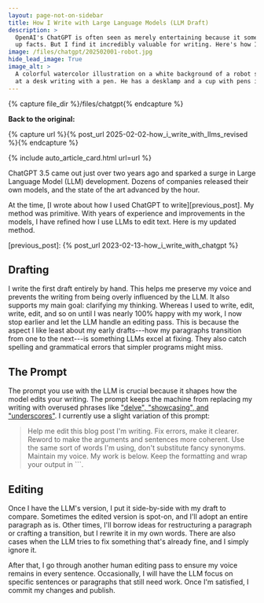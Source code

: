 ```yaml
---
layout: page-not-on-sidebar
title: How I Write with Large Language Models (LLM Draft)
description: >
  OpenAI's ChatGPT is often seen as merely entertaining because it sometimes makes
  up facts. But I find it incredibly valuable for writing. Here's how I use it.
image: /files/chatgpt/202502001-robot.jpg
hide_lead_image: True
image_alt: >
  A colorful watercolor illustration on a white background of a robot sitting
  at a desk writing with a pen. He has a desklamp and a cup with pens in it.
---
```


{% capture file_dir %}/files/chatgpt{% endcapture %}

**Back to the original:**

{% capture url %}{% post_url 2025-02-02-how_i_write_with_llms_revised %}{% endcapture %}
<div class="card-grid">
  {% include auto_article_card.html url=url %}
</div>

ChatGPT 3.5 came out just over two years ago and sparked a surge in Large
Language Model (LLM) development. Dozens of companies released their own
models, and the state of the art advanced by the hour.

At the time, [I wrote about how I used ChatGPT to write][previous_post]. My
method was primitive. With years of experience and improvements in the models,
I have refined how I use LLMs to edit text. Here is my updated method.

[previous_post]: {% post_url 2023-02-13-how_i_write_with_chatgpt %}

## Drafting

I write the first draft entirely by hand. This helps me preserve my voice and
prevents the writing from being overly influenced by the LLM. It also supports
my main goal: clarifying my thinking. Whereas I used to write, edit, write,
edit, and so on until I was nearly 100% happy with my work, I now stop earlier
and let the LLM handle an editing pass. This is because the aspect I like
least about my early drafts---how my paragraphs transition from one to the
next---is something LLMs excel at fixing. They also catch spelling and
grammatical errors that simpler programs might miss.

## The Prompt

The prompt you use with the LLM is crucial because it shapes how the model
edits your writing. The prompt keeps the machine from replacing my writing
with overused phrases like ["delve", "showcasing", and "underscores"][ars]. I
currently use a slight variation of this prompt:

> Help me edit this blog post I'm writing. Fix errors, make it clearer. Reword
> to make the arguments and sentences more coherent. Use the same sort of
> words I'm using, don't substitute fancy synonyms. Maintain my voice. My work
> is below. Keep the formatting and wrap your output in \`\`\`.

[ars]: https://arstechnica.com/ai/2024/07/the-telltale-words-that-could-identify-generative-ai-text/

## Editing

Once I have the LLM's version, I put it side-by-side with my draft to compare.
Sometimes the edited version is spot-on, and I'll adopt an entire paragraph as
is. Other times, I'll borrow ideas for restructuring a paragraph or crafting a
transition, but I rewrite it in my own words. There are also cases when the
LLM tries to fix something that's already fine, and I simply ignore it.

After that, I go through another human editing pass to ensure my voice remains
in every sentence. Occasionally, I will have the LLM focus on specific
sentences or paragraphs that still need work. Once I'm satisfied, I commit my
changes and publish.
